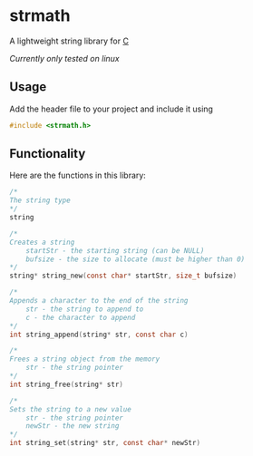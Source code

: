 # strmath
A lightweight string library for [C](https://en.wikipedia.org/wiki/C_(programming_language))

*Currently only tested on linux*

## Usage
Add the header file to your project and include it using
```c
#include <strmath.h>
```

## Functionality
Here are the functions in this library:
```c
/*
The string type
*/
string

/*
Creates a string
    startStr - the starting string (can be NULL)
    bufsize - the size to allocate (must be higher than 0)
*/
string* string_new(const char* startStr, size_t bufsize)

/*
Appends a character to the end of the string
    str - the string to append to
    c - the character to append
*/
int string_append(string* str, const char c)

/*
Frees a string object from the memory
    str - the string pointer
*/
int string_free(string* str)

/*
Sets the string to a new value
    str - the string pointer
    newStr - the new string
*/
int string_set(string* str, const char* newStr)
```